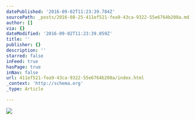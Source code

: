 ```yaml
---
datePublished: '2016-09-02T11:23:39.784Z'
sourcePath: _posts/2016-08-25-411ef521-fea9-43ca-9322-55e6764b208a.md
author: []
via: {}
dateModified: '2016-09-02T11:23:39.059Z'
title: ''
publisher: {}
description: ''
starred: false
inFeed: true
hasPage: true
inNav: false
url: 411ef521-fea9-43ca-9322-55e6764b208a/index.html
_context: 'http://schema.org'
_type: Article

---
```

![](https://the-grid-user-content.s3-us-west-2.amazonaws.com/c8625347-26e0-496e-8b38-0c33346963da.png)